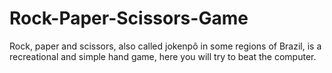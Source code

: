 # Rock-Paper-Scissors-Game
Rock, paper and scissors, also called jokenpô in some regions of Brazil, is a recreational and simple hand game, here you will try to beat the computer.
